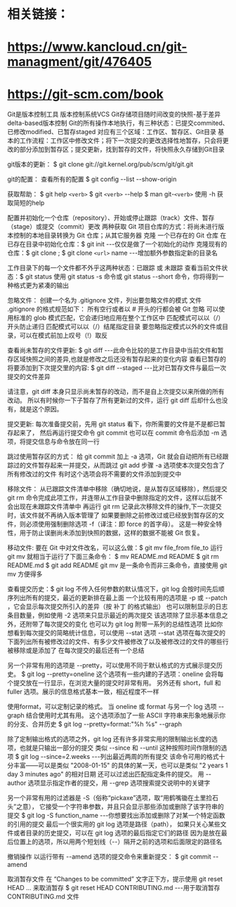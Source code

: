# 相关链接：
# https://www.kancloud.cn/git-managment/git/476405
# https://git-scm.com/book


Git是版本控制工具 版本控制系统VCS
Git存储项目随时间改变的快照-基于差异delta-based版本控制
Git的所有操作本地执行，有三种状态：已提交commited、已修改modified、已暂存staged
对应有三个区域：工作区、暂存区、Git目录
基本的工作流程：工作区中修改文件；将下一次提交的更改选择性地暂存，只会将更改的部分添加到暂存区；提交更新，找到暂存的文件，将快照永久存储到Git目录


git版本的更新：
$ git clone git://git.kernel.org/pub/scm/git/git.git

git的配置：
查看所有的配置 $ git config --list --show-origin

获取帮助：
$ git help `<verb>`
$ git `<verb>` --help
$ man git-`<verb>`
使用 -h 获取简短的help

配置并初始化一个仓库（repository）、开始或停止跟踪（track）文件、暂存（stage）或提交（commit）更改
两种获取 Git 项目仓库的方式：将尚未进行版本控制的本地目录转换为 Git 仓库；从其它服务器 克隆 一个已存在的 Git 仓库
在已存在目录中初始化仓库：$ git init ---仅仅是做了一个初始化的动作
克隆现有的仓库：$ git clone <url> ; $ git clone `<url>` name ---增加额外参数指定新的目录名

工作目录下的每一个文件都不外乎这两种状态：已跟踪 或 未跟踪
查看当前文件状态：$ git status
使用 git status -s 命令或 git status --short 命令，你将得到一种格式更为紧凑的输出

忽略文件：
创建一个名为 .gitignore 文件，列出要忽略文件的模式
文件 .gitignore 的格式规范如下：
所有空行或者以 # 开头的行都会被 Git 忽略
可以使用标准的 glob 模式匹配，它会递归地应用在整个工作区中
匹配模式可以以（/）开头防止递归
匹配模式可以以（/）结尾指定目录
要忽略指定模式以外的文件或目录，可以在模式前加上叹号（!）取反

查看尚未暂存的文件更新: $ git diff ---此命令比较的是工作目录中当前文件和暂存区域快照之间的差异,也就是修改之后还没有暂存起来的变化内容
查看已暂存的将要添加到下次提交里的内容: $ git diff --staged ---比对已暂存文件与最后一次提交的文件差异

请注意，git diff 本身只显示尚未暂存的改动，而不是自上次提交以来所做的所有改动。 所以有时候你一下子暂存了所有更新过的文件，运行 git diff 后却什么也没有，就是这个原因。


提交更新:
每次准备提交前，先用 git status 看下，你所需要的文件是不是都已暂存起来了， 然后再运行提交命令 git commit
也可以在 commit 命令后添加 -m 选项，将提交信息与命令放在同一行

跳过使用暂存区的方式：
给 git commit 加上 -a 选项，Git 就会自动把所有已经跟踪过的文件暂存起来一并提交，从而跳过 git add 步骤
-a 选项使本次提交包含了所有修改过的文件
有时这个选项会将不需要的文件添加到提交中

移除文件：
从已跟踪文件清单中移除（确切地说，是从暂存区域移除），然后提交
git rm 命令完成此项工作，并连带从工作目录中删除指定的文件，这样以后就不会出现在未跟踪文件清单中
再运行 git rm 记录此次移除文件的操作,下一次提交时，该文件就不再纳入版本管理了
如果要删除之前修改过或已经放到暂存区的文件，则必须使用强制删除选项 -f（译注：即 force 的首字母）。 这是一种安全特性，用于防止误删尚未添加到快照的数据，这样的数据不能被 Git 恢复。

移动文件:
要在 Git 中对文件改名，可以这么做：$ git mv file_from file_to
运行 git mv 就相当于运行了下面三条命令：
$ mv README.md README
$ git rm README.md
$ git add README
git mv 是一条命令而非三条命令，直接使用 git mv 方便得多



查看提交历史：$ git log
不传入任何参数的默认情况下，git log 会按时间先后顺序列出所有的提交，最近的更新排在最上面
一个比较有用的选项是 -p 或 --patch ，它会显示每次提交所引入的差异（按 补丁 的格式输出）
也可以限制显示的日志条目数量，例如使用 -2 选项来只显示最近的两次提交
该选项除了显示基本信息之外，还附带了每次提交的变化
也可以为 git log 附带一系列的总结性选项
比如你想看到每次提交的简略统计信息，可以使用 --stat 选项
--stat 选项在每次提交的下面列出所有被修改过的文件、有多少文件被修改了以及被修改过的文件的哪些行被移除或是添加了
在每次提交的最后还有一个总结

另一个非常有用的选项是 --pretty，可以使用不同于默认格式的方式展示提交历史。
$ git log --pretty=oneline
这个选项有一些内建的子选项：oneline 会将每个提交放在一行显示，在浏览大量的提交时非常有用。
另外还有 short，full 和 fuller 选项。展示的信息格式基本一致，相近程度不一样

使用format，可以定制记录的格式。
当 oneline 或 format 与另一个 log 选项 --graph 结合使用时尤其有用。 这个选项添加了一些 ASCII 字符串来形象地展示你的分支、合并历史
$ git log --pretty=format:"%h %s" --graph

除了定制输出格式的选项之外，git log 还有许多非常实用的限制输出长度的选项，也就是只输出一部分的提交
类似 --since 和 --until 这种按照时间作限制的选项
$ git log --since=2.weeks ---列出最近两周的所有提交
该命令可用的格式十分丰富——可以是类似 "2008-01-15" 的具体的某一天，也可以是类似 "2 years 1 day 3 minutes ago" 的相对日期
还可以过滤出匹配指定条件的提交。 用 --author 选项显示指定作者的提交，用 --grep 选项搜索提交说明中的关键字

另一个非常有用的过滤器是 -S（俗称“pickaxe”选项，取“用鹤嘴锄在土里捡石头”之意）， 它接受一个字符串参数，并且只会显示那些添加或删除了该字符串的提交
$ git log -S function_name ---你想要找出添加或删除了对某一个特定函数的引用的提交
最后一个很实用的 git log 选项是路径（path）， 如果只关心某些文件或者目录的历史提交，可以在 git log 选项的最后指定它们的路径
因为是放在最后位置上的选项，所以用两个短划线（--）隔开之前的选项和后面限定的路径名


撤销操作
以运行带有 --amend 选项的提交命令来重新提交：
$ git commit --amend

取消暂存文件
在 “Changes to be committed” 文字正下方，提示使用 git reset HEAD <file>…​ 来取消暂存
$ git reset HEAD CONTRIBUTING.md ---用于取消暂存CONTRIBUTING.md 文件

